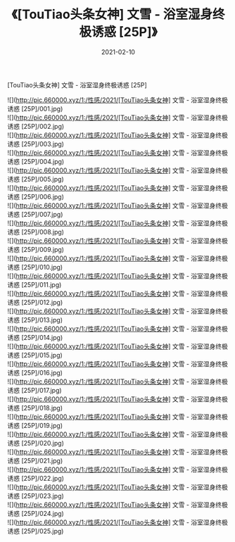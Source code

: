 ﻿---
layout: post
title:  《[TouTiao头条女神] 文雪 - 浴室湿身终极诱惑 [25P]》
date:   2021-02-10
img: http://pic.660000.xyz/1:/性感/2021/[TouTiao头条女神] 文雪 - 浴室湿身终极诱惑 [25P]/000.jpg
categories: [美女, 清纯, 唯美]
---

[TouTiao头条女神] 文雪 - 浴室湿身终极诱惑 [25P]

  ![](http://pic.660000.xyz/1:/性感/2021/[TouTiao头条女神] 文雪 - 浴室湿身终极诱惑 [25P]/001.jpg) <br> ![](http://pic.660000.xyz/1:/性感/2021/[TouTiao头条女神] 文雪 - 浴室湿身终极诱惑 [25P]/002.jpg) <br> ![](http://pic.660000.xyz/1:/性感/2021/[TouTiao头条女神] 文雪 - 浴室湿身终极诱惑 [25P]/003.jpg) <br> ![](http://pic.660000.xyz/1:/性感/2021/[TouTiao头条女神] 文雪 - 浴室湿身终极诱惑 [25P]/004.jpg) <br> ![](http://pic.660000.xyz/1:/性感/2021/[TouTiao头条女神] 文雪 - 浴室湿身终极诱惑 [25P]/005.jpg) <br> ![](http://pic.660000.xyz/1:/性感/2021/[TouTiao头条女神] 文雪 - 浴室湿身终极诱惑 [25P]/006.jpg) <br> ![](http://pic.660000.xyz/1:/性感/2021/[TouTiao头条女神] 文雪 - 浴室湿身终极诱惑 [25P]/007.jpg) <br> ![](http://pic.660000.xyz/1:/性感/2021/[TouTiao头条女神] 文雪 - 浴室湿身终极诱惑 [25P]/008.jpg) <br> ![](http://pic.660000.xyz/1:/性感/2021/[TouTiao头条女神] 文雪 - 浴室湿身终极诱惑 [25P]/009.jpg) <br> ![](http://pic.660000.xyz/1:/性感/2021/[TouTiao头条女神] 文雪 - 浴室湿身终极诱惑 [25P]/010.jpg) <br> ![](http://pic.660000.xyz/1:/性感/2021/[TouTiao头条女神] 文雪 - 浴室湿身终极诱惑 [25P]/011.jpg) <br> ![](http://pic.660000.xyz/1:/性感/2021/[TouTiao头条女神] 文雪 - 浴室湿身终极诱惑 [25P]/012.jpg) <br> ![](http://pic.660000.xyz/1:/性感/2021/[TouTiao头条女神] 文雪 - 浴室湿身终极诱惑 [25P]/013.jpg) <br> ![](http://pic.660000.xyz/1:/性感/2021/[TouTiao头条女神] 文雪 - 浴室湿身终极诱惑 [25P]/014.jpg) <br> ![](http://pic.660000.xyz/1:/性感/2021/[TouTiao头条女神] 文雪 - 浴室湿身终极诱惑 [25P]/015.jpg) <br> ![](http://pic.660000.xyz/1:/性感/2021/[TouTiao头条女神] 文雪 - 浴室湿身终极诱惑 [25P]/016.jpg) <br> ![](http://pic.660000.xyz/1:/性感/2021/[TouTiao头条女神] 文雪 - 浴室湿身终极诱惑 [25P]/017.jpg) <br> ![](http://pic.660000.xyz/1:/性感/2021/[TouTiao头条女神] 文雪 - 浴室湿身终极诱惑 [25P]/018.jpg) <br> ![](http://pic.660000.xyz/1:/性感/2021/[TouTiao头条女神] 文雪 - 浴室湿身终极诱惑 [25P]/019.jpg) <br> ![](http://pic.660000.xyz/1:/性感/2021/[TouTiao头条女神] 文雪 - 浴室湿身终极诱惑 [25P]/020.jpg) <br> ![](http://pic.660000.xyz/1:/性感/2021/[TouTiao头条女神] 文雪 - 浴室湿身终极诱惑 [25P]/021.jpg) <br> ![](http://pic.660000.xyz/1:/性感/2021/[TouTiao头条女神] 文雪 - 浴室湿身终极诱惑 [25P]/022.jpg) <br> ![](http://pic.660000.xyz/1:/性感/2021/[TouTiao头条女神] 文雪 - 浴室湿身终极诱惑 [25P]/023.jpg) <br> ![](http://pic.660000.xyz/1:/性感/2021/[TouTiao头条女神] 文雪 - 浴室湿身终极诱惑 [25P]/024.jpg) <br> ![](http://pic.660000.xyz/1:/性感/2021/[TouTiao头条女神] 文雪 - 浴室湿身终极诱惑 [25P]/025.jpg) <br>